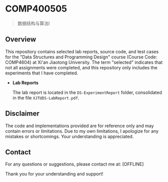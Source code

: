 # COMP400505

>   数据结构与算法I

## Overview

This repository contains selected lab reports, source code, and test cases for the "Data Structures and Programming Design" course (Course Code: COMP4604) at Xi'an Jiaotong University. The term "selected" indicates that not all assignments were completed, and this repository only includes the experiments that I have completed.

- **Lab Reports**  

  The lab report is located in the `DS-ExperimentReport` folder, consolidated in the file `XJTUDS-LabReport.pdf`.

## Disclaimer

The code and implementations provided are for reference only and may contain errors or limitations. Due to my own limitations, I apologize for any mistakes or shortcomings. Your understanding is appreciated.

## Contact

For any questions or suggestions, please contact me at: [OFFLINE]

Thank you for your understanding and support!
